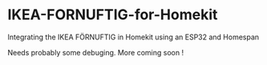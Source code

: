 # IKEA-FORNUFTIG-for-Homekit
Integrating the IKEA FÖRNUFTIG in Homekit using an ESP32 and Homespan


Needs probably some debuging. More coming soon !
